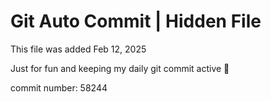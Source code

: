 # Git Auto Commit | Hidden File

This file was added Feb 12, 2025

Just for fun and keeping my daily git commit active 🤪

commit number: 58244
